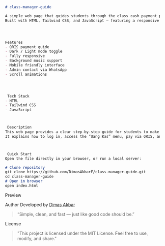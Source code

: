 
```markdown
# class-manager-guide

A simple web page that guides students through the class cash payment process.  
Built with HTML, Tailwind CSS, and JavaScript — featuring a responsive layout and theme toggle (dark/light mode).




Features
- QRIS payment guide  
- Dark / Light mode toggle  
- Fully responsive
- Background music support  
- Mobile friendly interface  
- Admin contact via WhatsApp  
- Scroll animations




 Tech Stack
- HTML  
- Tailwind CSS  
- JavaScript  



 Description
This web page provides a clear step-by-step guide for students to make class cash payments.  
It explains how to log in, access the “Uang Kas” menu, pay via QRIS, and upload payment proof — all in a minimal, accessible, and responsive interface.



 Quick Start
Open the file directly in your browser, or run a local server:

# Clone repository
git clone https://github.com/DimasAkbarF/class-manager-guide.git
cd class-manager-guide
# Open in browser
open index.html
````


 Preview


Author
Developed by [Dimas Akbar](https://github.com/DimasAkbarF)

> “Simple, clean, and fast — just like good code should be.”



License

> "This project is licensed under the MIT License.
Feel free to use, modify, and share."
